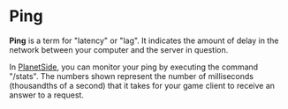 # Ping

**Ping** is a term for "latency" or "lag". It indicates the amount of delay in
the network between your computer and the server in question.

In [PlanetSide](../PlanetSide.md), you can monitor your ping by executing
the command "/stats". The numbers shown represent the number of milliseconds
(thousandths of a second) that it takes for your game client to receive an
answer to a request.

